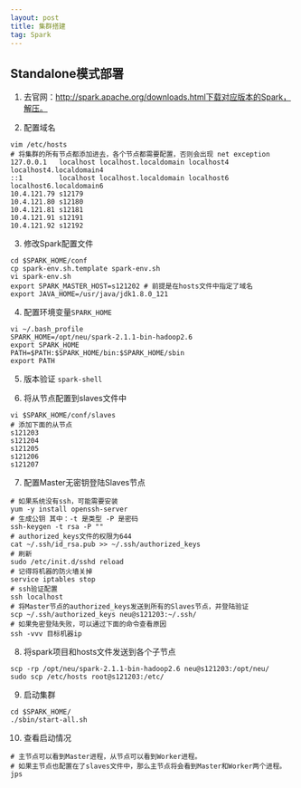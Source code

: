 ```yaml
---
layout: post
title: 集群搭建
tag: Spark
---
```


## Standalone模式部署
1. 去官网：http://spark.apache.org/downloads.html下载对应版本的Spark，解压。

2. 配置域名
```shell
vim /etc/hosts
# 将集群的所有节点都添加进去，各个节点都需要配置，否则会出现 net exception
127.0.0.1   localhost localhost.localdomain localhost4 localhost4.localdomain4
::1         localhost localhost.localdomain localhost6 localhost6.localdomain6
10.4.121.79 s12179
10.4.121.80 s12180
10.4.121.81 s12181
10.4.121.91 s12191
10.4.121.92 s12192
```

3. 修改Spark配置文件
```shell
cd $SPARK_HOME/conf
cp spark-env.sh.template spark-env.sh
vi spark-env.sh
export SPARK_MASTER_HOST=s121202 # 前提是在hosts文件中指定了域名
export JAVA_HOME=/usr/java/jdk1.8.0_121
```

4. 配置环境变量`SPARK_HOME`
```shell
vi ~/.bash_profile
SPARK_HOME=/opt/neu/spark-2.1.1-bin-hadoop2.6
export SPARK_HOME
PATH=$PATH:$SPARK_HOME/bin:$SPARK_HOME/sbin
export PATH
```

5. 版本验证 `spark-shell`

6. 将从节点配置到slaves文件中
```shell
vi $SPARK_HOME/conf/slaves
# 添加下面的从节点
s121203
s121204
s121205
s121206
s121207
```

7. 配置Master无密钥登陆Slaves节点
```shell
# 如果系统没有ssh，可能需要安装
yum -y install openssh-server
# 生成公钥 其中：-t 是类型 -P 是密码
ssh-keygen -t rsa -P "" 
# authorized_keys文件的权限为644
cat ~/.ssh/id_rsa.pub >> ~/.ssh/authorized_keys
# 刷新
sudo /etc/init.d/sshd reload
# 记得将机器的防火墙关掉
service iptables stop
# ssh验证配置
ssh localhost
# 将Master节点的authorized_keys发送到所有的Slaves节点，并登陆验证
scp ~/.ssh/authorized_keys neu@s121203:~/.ssh/
# 如果免密登陆失败，可以通过下面的命令查看原因
ssh -vvv 目标机器ip
```

8. 将spark项目和hosts文件发送到各个子节点
```shell
scp -rp /opt/neu/spark-2.1.1-bin-hadoop2.6 neu@s121203:/opt/neu/
sudo scp /etc/hosts root@s121203:/etc/ 
```

9. 启动集群
```shell
cd $SPARK_HOME/
./sbin/start-all.sh
```

10. 查看启动情况
```shell
# 主节点可以看到Master进程，从节点可以看到Worker进程。
# 如果主节点也配置在了slaves文件中，那么主节点将会看到Master和Worker两个进程。
jps 
```